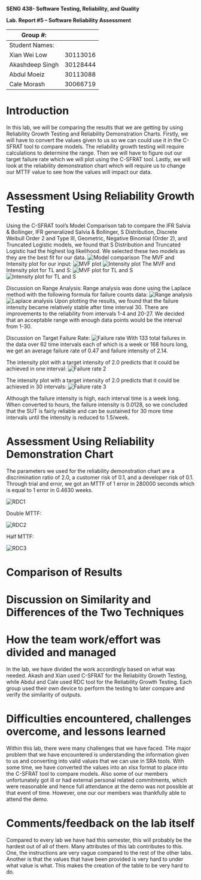 **SENG 438- Software Testing, Reliability, and Quality**

**Lab. Report \#5 – Software Reliability Assessment**

| Group \#:       |   |
|-----------------|---|
| Student Names:  |   |
|         Xian Wei Low        |  30113016 |
|          Akashdeep Singh       |  30128444 |
|        Abdul Moeiz         |  	30113088 |
| Cale Morash | 30066719 |

# Introduction
  In this lab, we will be comparing the results that we are getting by using Reliability Growth Testing and Reliability Demonstration Charts. Firstly, we will have to convert the values given to us so we can could use it in the C-SFRAT tool to compare models. The reliability growth testing will require calculations to determine the range. Then we will have to figure out our target failure rate which we will plot using the C-SFRAT tool. Lastly, we will look at the reliability demonstration chart which will require us to change our MTTF value to see how the values will impact our data. 
# 

# Assessment Using Reliability Growth Testing 
  Using the C-SFRAT tool’s Model Comparison tab to compare the IFR Salvia & Bollinger, IFR generalized Salvia & Bollinger, S Distribution, Discrete Weibull Order 2 and Type III, Geometric, Negative Binomial (Order 2), and Truncated Logistic models, we found that S Distribution and Truncated Logistic had the highest log likelihood. We selected these two models as they are the best fit for our data.
![Model comparison](https://github.com/seng438-winter-2023/seng438-a5-xianlow/blob/main/media/C-SFRATModelComparison.png)
The MVF and Intensity plot for our input:
![MVF plot](https://github.com/seng438-winter-2023/seng438-a5-xianlow/blob/main/media/MvfIntensityPlot.png)
![Intensity plot](https://github.com/seng438-winter-2023/seng438-a5-xianlow/blob/main/media/intensityPlot.png)
The MVF and Intensity plot for TL and S:
![MVF plot for TL and S](https://github.com/seng438-winter-2023/seng438-a5-xianlow/blob/main/media/MvfTlsPlot.png)
![Intensity plot for TL and S](https://github.com/seng438-winter-2023/seng438-a5-xianlow/blob/main/media/intensityTlsPlot.png)

Discussion on Range Analysis:
Range analysis was done using the Laplace method with the following formula for failure counts data:
![Range analysis](https://github.com/seng438-winter-2023/seng438-a5-xianlow/blob/main/media/rangeAnalysis.png)
![Laplace analysis](https://github.com/seng438-winter-2023/seng438-a5-xianlow/blob/main/media/laplaceAnalysis.png)
Upon plotting the results, we found that the failure intensity became relatively stable after time interval 30. There are improvements to the reliability from intervals 1-4 and 20-27. We decided that an acceptable range with enough data points would be the interval from 1-30. 

Discussion on Target Failure Rate:
![Failure rate](https://github.com/seng438-winter-2023/seng438-a5-xianlow/blob/main/media/targetFailureRate.png)
With 133 total failures in the data over 62 time intervals each of which is a week or 168 hours long, we get an average failure rate of 0.47 and failure intensity of 2.14. 

The intensity plot with a target intensity of 2.0 predicts that it could be achieved in one interval:
![Failure rate 2](https://github.com/seng438-winter-2023/seng438-a5-xianlow/blob/main/media/targetFailureRate2.png)

The intensity plot with a target intensity of 2.0 predicts that it could be achieved in 30 intervals:
![Failure rate 3](https://github.com/seng438-winter-2023/seng438-a5-xianlow/blob/main/media/targetFailureRate3.png)

Although the failure intensity is high, each interval time is a week long. When converted to hours, the failure intensity is 0.0128, so we concluded that the SUT is fairly reliable and can be sustained for 30 more time intervals until the intensity is reduced to 1.5/week.
# Assessment Using Reliability Demonstration Chart 


The parameters we used for the reliability demonstration chart are a discrimination ratio of 2.0, a customer risk of 0.1, and a developer risk of 0.1. Through trial and error, we got an MTTF of 1 error in 280000 seconds which is equal to 1 error in 0.4630 weeks.  

![RDC1](https://github.com/seng438-winter-2023/seng438-a5-xianlow/blob/main/media/Rdc.png)

Double MTTF:

![RDC2](https://github.com/seng438-winter-2023/seng438-a5-xianlow/blob/main/media/Rdc2.png)

Half MTTF:

![RDC3](https://github.com/seng438-winter-2023/seng438-a5-xianlow/blob/main/media/Rdc3.png)
# 

# Comparison of Results

# Discussion on Similarity and Differences of the Two Techniques

# How the team work/effort was divided and managed
  In the lab, we have divided the work accordingly based on what was needed. Akash and Xian used C-SFRAT for the Reliability Growth Testing, while Abdul and Cale used RDC tool for the Reliability Growth Testing. Each group used their own device to perform the testing to later compare and verify the similarity of outputs.
# 

# Difficulties encountered, challenges overcome, and lessons learned
  Within this lab, there were many challenges that we have faced. THe major problem that we have encountered is understanding the information given to us and converting into valid values that we can use in SRA tools. With some time, we have converted the values into an xlsx format to place into the C-SFRAT tool to compare models. 
  Also some of our members unfortunately got ill or had external personal related commitments, which were reasonable and hence full attendance at the demo was not possible at that event of time. However, one our our members was thankfully able to attend the demo.
# Comments/feedback on the lab itself
  Compared to every lab we have had this semester, this will probably be the hardest out of all of them. Many attributes of this lab contributes to this. One, the instructions are very vague compared to the rest of the other labs. Another is that the values that have been provided is very hard to under what value is what. This makes the creation of the table to be very hard to do.
